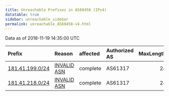 ```yaml
---
title: Unreachable Prefixes in AS60458 (IPv4)
datatable: true
sidebar: unreachable_sidebar
permalink: unreachable_AS60458-v4.html
---
```


Data as of 2018-11-19 14:35:00 UTC


<div class="datatable-begin"></div>

| Prefix                                                   | Reason                                                                                                 | affected   | Authorized AS   |   MaxLength | Anchor                                         |   unreachable /24s |
|:---------------------------------------------------------|:-------------------------------------------------------------------------------------------------------|:-----------|:----------------|------------:|:-----------------------------------------------|-------------------:|
| [181.41.199.0/24](https://stat.ripe.net/181.41.199.0/24) | [INVALID ASN](https://rpki-validator.ripe.net/announcement-preview?asn=AS60458&prefix=181.41.199.0/24) | complete   | AS61317         |          24 | [LACNIC](unreachable_LACNIC_RPKI_Root-v4.html) |                  1 |
| [181.41.218.0/24](https://stat.ripe.net/181.41.218.0/24) | [INVALID ASN](https://rpki-validator.ripe.net/announcement-preview?asn=AS60458&prefix=181.41.218.0/24) | complete   | AS61317         |          24 | [LACNIC](unreachable_LACNIC_RPKI_Root-v4.html) |                  1 |

<div class="datatable-end"></div>